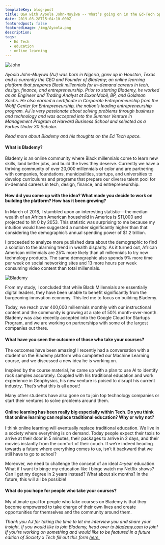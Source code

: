 ```yaml
---
templateKey: blog-post
title: Q&A with Ayoola John-Muyiwa -- What’s going on in the Ed-Tech Space?
date: 2019-03-28T15:04:10.000Z
featuredpost: false
featuredimage: /img/Ayoola.png
description:
tags:
  - Ed Tech
  - education
  - online learning
---
```


![John](/img/john.JPG)

*Ayoola John-Muyiwa (AJ) was born in Nigeria, grew up in Houston, Texas and is currently the CEO and Founder of Blademy; an online learning platform that prepares Black millennials for in-demand careers in tech, design, finance, and entrepreneurship. Prior to starting Blademy, he worked as an Engineer and Trading Analyst at ExxonMobil, BP, and Goldman Sachs. He also earned a certificate in Corporate Entrepreneurship from the Wolff Center for Entrepreneurship, the nation’s leading entrepreneurship program. AJ is very passionate about solving problems through business and technology and was accepted into the Summer Venture in Management Program at Harvard Business School and selected as a Forbes Under 30 Scholar.*

*Read more about Blademy and his thoughts on the Ed Tech space.*

#### What is Blademy?

Blademy is an online community where Black millennials come to learn new skills, land better jobs, and build the lives they deserve. Currently we have a thriving community of over 20,000 millennials of color and are partnering with companies, foundations, municipalities, startups, and universities to develop curriculums and programs that prepare our diverse talent pool for in-demand careers in tech, design, finance, and entrepreneurship.


#### How did you come up with the idea? What made you decide to work on building the platform? How has it been growing?
In March of 2018, I stumbled upon an interesting statistic — the median wealth of an African American household in America is $11,000 and projected to hit 0 by 2053. This statistic was surprising to me because my intuition would have suggested a number significantly higher than that considering the demographic’s annual spending power of $1.2 trillion.

I proceeded to analyze more published data about the demographic to find a solution to the alarming trend in wealth disparity. As it turned out, African American millennials are 25% more likely than all millennials to try new technology products. The same demographic also spends 9% more time per week on social networking sites and 13 more hours per week consuming video content than total millennials.

![Blademy](/img/blademy.JPG)

From my study, I concluded that while Black Millennials are essentially digital leaders, they have been unable to benefit significantly from the burgeoning innovation economy. This led me to focus on building Blademy.

Today, we reach over 400,000 millennials monthly with our instructional content and the community is growing at a rate of 50% month-over-month. Blademy was also recently accepted into the Google Cloud for Startups Program, and we are working on partnerships with some of the largest companies out there.


#### What have you seen the outcome of those who take your courses?

The outcomes have been amazing! I recently had a conversation with a student on the Blademy platform who completed our Machine Learning course, and we discussed a new idea he is working on.

Inspired by the course material, he came up with a plan to use AI to identify rock samples accurately. Coupled with his traditional education and work experience in Geophysics, his new venture is poised to disrupt his current industry. That’s what this is all about!

Many other students have also gone on to join top technology companies or start their ventures to solve problems around them.


#### Online learning has been really big especially within Tech. Do you think that online learning can replace traditional education? Why or why not?

I think online learning will eventually replace traditional education. We live in a society where everything is on demand. Today people expect their taxis to arrive at their door in 5 minutes, their packages to arrive in 2 days, and their movies instantly from the comfort of their couch. If we’re indeed heading towards a future where everything comes to us, isn’t it backward that we still have to go to school?

Moreover, we need to challenge the concept of an ideal 4-year education. What if I want to binge my education like I binge watch my Netflix shows? Can I get my degree in 2 years instead? What about six months? In the future, this will all be possible!

#### What do you hope for people who take your courses?

My ultimate goal for people who take courses on Blademy is that they become empowered to take charge of their own lives and create opportunities for themselves and the community around them.




*Thank you AJ for taking the time to let me interview you and share your insight. If you would like to join Blademy, head over to [blademy.com](http://blademy.com/) to join! If you’re working on something and would like to be featured in a future edition of Society x Tech fill out this form [here.](https://docs.google.com/forms/d/e/1FAIpQLScLkKF6cnloKU8q8fElsCOww6Xna-pLZn_xJwV74EeQM-Rq4g/viewform)*
